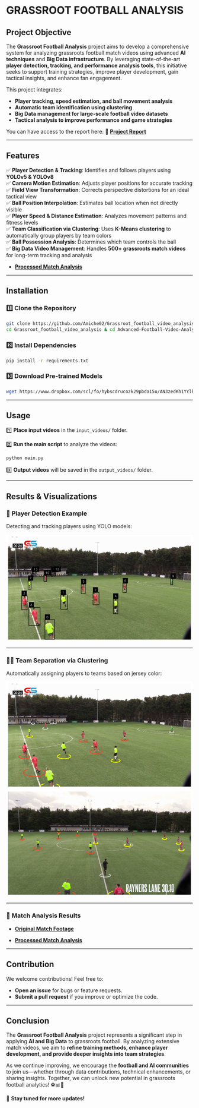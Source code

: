 # GRASSROOT FOOTBALL ANALYSIS

## Project Objective

The **Grassroot Football Analysis** project aims to develop a comprehensive system for analyzing grassroots football match videos using advanced **AI techniques** and **Big Data infrastructure**. By leveraging state-of-the-art **player detection, tracking, and performance analysis tools**, this initiative seeks to support training strategies, improve player development, gain tactical insights, and enhance fan engagement.

This project integrates:
- **Player tracking, speed estimation, and ball movement analysis**
- **Automatic team identification using clustering**
- **Big Data management for large-scale football video datasets**
- **Tactical analysis to improve performance and game strategies**

You can have access to the report here:
📄 **[Project Report](Report/Grassroot_football_analysis_Report.pdf)**

---

## Features

✅ **Player Detection & Tracking**: Identifies and follows players using **YOLOv5 & YOLOv8**  
✅ **Camera Motion Estimation**: Adjusts player positions for accurate tracking  
✅ **Field View Transformation**: Corrects perspective distortions for an ideal tactical view  
✅ **Ball Position Interpolation**: Estimates ball location when not directly visible  
✅ **Player Speed & Distance Estimation**: Analyzes movement patterns and fitness levels  
✅ **Team Classification via Clustering**: Uses **K-Means clustering** to automatically group players by team colors  
✅ **Ball Possession Analysis**: Determines which team controls the ball  
✅ **Big Data Video Management**: Handles **500+ grassroots match videos** for long-term tracking and analysis 


- **[Processed Match Analysis](data/videos/output.gif)**

---

## Installation

### 1️⃣ Clone the Repository
```bash
git clone https://github.com/Amiche02/Grassroot_football_video_analysis.git
cd Grassroot_football_video_analysis & cd Advanced-Football-Video-Analysis
```

### 2️⃣ Install Dependencies
```bash
pip install -r requirements.txt
```

### 3️⃣ Download Pre-trained Models
```bash
wget https://www.dropbox.com/scl/fo/hybscdrucozk29pbda15u/AN3zedKh1YYlkVtnXFH13Vk?rlkey=8rr5owurn3mu6pfarofh7tctq&st=s96ogmos&dl=0 -P models/
```

---

## Usage

1️⃣ **Place input videos** in the `input_videos/` folder.

2️⃣ **Run the main script** to analyze the videos:
```bash
python main.py
```

3️⃣ **Output videos** will be saved in the `output_videos/` folder.

---

## Results & Visualizations

### 🎯 **Player Detection Example**
Detecting and tracking players using YOLO models:

![Player Detection](scripts/result/im1.png)

---

### 🔵🔴 **Team Separation via Clustering**
Automatically assigning players to teams based on jersey color:

![Team Clustering 1](scripts/result/im2.png)  
![Team Clustering 2](scripts/result/im3.png)  

---

### 🎥 **Match Analysis Results**
- **[Original Match Footage](data/videos/input.gif)**

- **[Processed Match Analysis](data/videos/output.gif)**

---

## Contribution

We welcome contributions! Feel free to:
- **Open an issue** for bugs or feature requests.
- **Submit a pull request** if you improve or optimize the code.

---

## Conclusion

The **Grassroot Football Analysis** project represents a significant step in applying **AI and Big Data** to grassroots football. By analyzing extensive match videos, we aim to **refine training methods, enhance player development, and provide deeper insights into team strategies**.

As we continue improving, we encourage the **football and AI communities** to join us—whether through data contributions, technical enhancements, or sharing insights. Together, we can unlock new potential in grassroots football analytics! ⚽📊🚀  

🔔 **Stay tuned for more updates!**